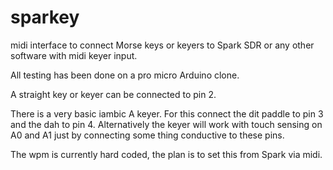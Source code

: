 # sparkey
midi interface to connect Morse keys or keyers to Spark SDR or any other software with midi keyer input.

All testing has been done on a pro micro Arduino clone.

A straight key or keyer can be connected to pin 2.

There is a very basic iambic A keyer. For this connect the dit paddle to pin 3 and the dah to pin 4. 
Alternatively the keyer will work with touch sensing on A0 and A1 just by connecting some thing conductive to these pins.

The wpm is currently hard coded, the plan is to set this from Spark via midi.
